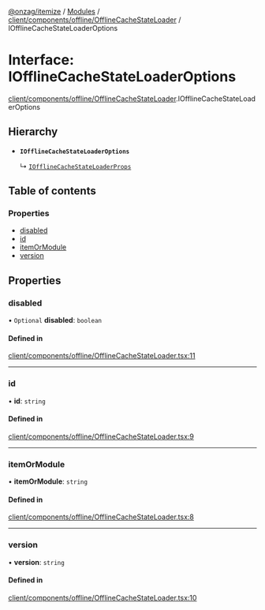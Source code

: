 [@onzag/itemize](../README.md) / [Modules](../modules.md) / [client/components/offline/OfflineCacheStateLoader](../modules/client_components_offline_OfflineCacheStateLoader.md) / IOfflineCacheStateLoaderOptions

# Interface: IOfflineCacheStateLoaderOptions

[client/components/offline/OfflineCacheStateLoader](../modules/client_components_offline_OfflineCacheStateLoader.md).IOfflineCacheStateLoaderOptions

## Hierarchy

- **`IOfflineCacheStateLoaderOptions`**

  ↳ [`IOfflineCacheStateLoaderProps`](client_components_offline_OfflineCacheStateLoader.IOfflineCacheStateLoaderProps.md)

## Table of contents

### Properties

- [disabled](client_components_offline_OfflineCacheStateLoader.IOfflineCacheStateLoaderOptions.md#disabled)
- [id](client_components_offline_OfflineCacheStateLoader.IOfflineCacheStateLoaderOptions.md#id)
- [itemOrModule](client_components_offline_OfflineCacheStateLoader.IOfflineCacheStateLoaderOptions.md#itemormodule)
- [version](client_components_offline_OfflineCacheStateLoader.IOfflineCacheStateLoaderOptions.md#version)

## Properties

### disabled

• `Optional` **disabled**: `boolean`

#### Defined in

[client/components/offline/OfflineCacheStateLoader.tsx:11](https://github.com/onzag/itemize/blob/73e0c39e/client/components/offline/OfflineCacheStateLoader.tsx#L11)

___

### id

• **id**: `string`

#### Defined in

[client/components/offline/OfflineCacheStateLoader.tsx:9](https://github.com/onzag/itemize/blob/73e0c39e/client/components/offline/OfflineCacheStateLoader.tsx#L9)

___

### itemOrModule

• **itemOrModule**: `string`

#### Defined in

[client/components/offline/OfflineCacheStateLoader.tsx:8](https://github.com/onzag/itemize/blob/73e0c39e/client/components/offline/OfflineCacheStateLoader.tsx#L8)

___

### version

• **version**: `string`

#### Defined in

[client/components/offline/OfflineCacheStateLoader.tsx:10](https://github.com/onzag/itemize/blob/73e0c39e/client/components/offline/OfflineCacheStateLoader.tsx#L10)
